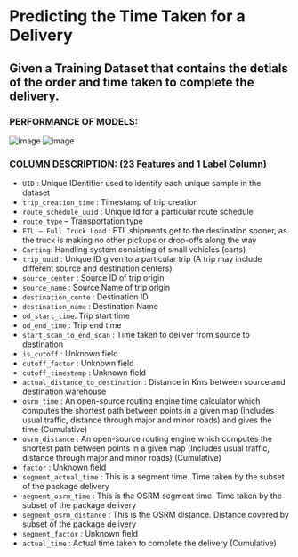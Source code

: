 # Predicting the Time Taken for a Delivery
## Given a Training Dataset that contains the detials of the order and time taken to complete the delivery.
### PERFORMANCE OF MODELS:

![image](https://github.com/mitanshu17/Predicting-the-time-taken-to-complete-a-delivery/assets/118126264/c43b49db-845e-4cfd-bc90-6cf92bf85d01)
![image](https://github.com/mitanshu17/Predicting-the-time-taken-to-complete-a-delivery/assets/118126264/79076cba-9514-47d7-9d90-051811f4f6d4)

### COLUMN DESCRIPTION: (23 Features and 1 Label Column)

* `UID` : Unique IDentifier used to identify each unique sample in the dataset
* `trip_creation_time` : Timestamp of trip creation
* `route_schedule_uuid` : Unique Id for a particular route schedule
* `route_type` – Transportation type <br>
 * `FTL – Full Truck Load` : FTL shipments get to the destination sooner, as the truck is making no other pickups or drop-offs along the way <br>
 * `Carting`: Handling system consisting of small vehicles (carts) <br>
* `trip_uuid` : Unique ID given to a particular trip (A trip may include different source and destination centers)
* `source_center` : Source ID of trip origin
* `source_name` : Source Name of trip origin
* `destination_cente` : Destination ID
* `destination_name` : Destination Name
* `od_start_time`: Trip start time
* `od_end_time` : Trip end time
* `start_scan_to_end_scan` : Time taken to deliver from source to destination
* `is_cutoff` : Unknown field
* `cutoff_factor` : Unknown field
* `cutoff_timestamp` : Unknown field
* `actual_distance_to_destination` : Distance in Kms between source and destination warehouse
* `osrm_time` : An open-source routing engine time calculator which computes the shortest path between points in a given map (Includes usual traffic, distance through major and minor roads) and gives the time (Cumulative)
* `osrm_distance` : An open-source routing engine which computes the shortest path between points in a given map (Includes usual traffic, distance through major and minor roads) (Cumulative)
* `factor` : Unknown field
* `segment_actual_time` : This is a segment time. Time taken by the subset of the package delivery
* `segment_osrm_time` : This is the OSRM segment time. Time taken by the subset of the package delivery
* `segment_osrm_distance` : This is the OSRM distance. Distance covered by subset of the package delivery
* `segment_factor` : Unknown field
* `actual_time` : Actual time taken to complete the delivery (Cumulative)

